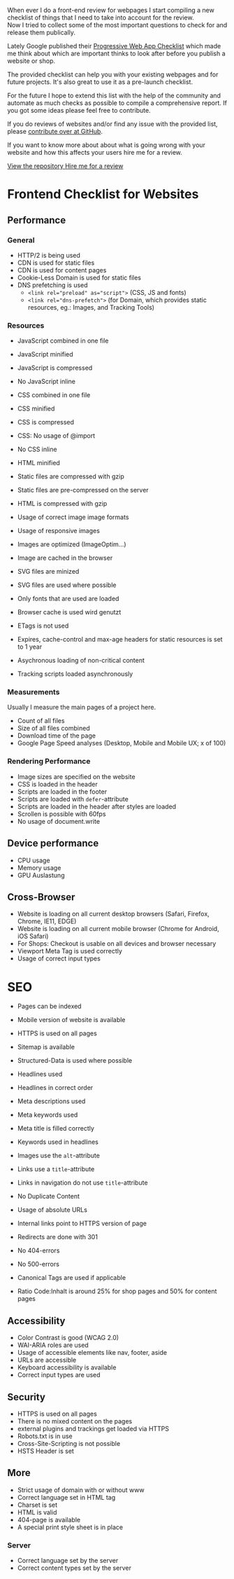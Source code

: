 <p class="post__intro">
  When ever I do a front-end review for webpages I start compiling a new checklist of things that I need to take into account for the review.<br>
  Now I tried to collect some of the most important questions to check for and release them publically.
</p>

Lately Google published their [Progressive Web App Checklist](https://developers.google.com/web/progressive-web-apps/checklist) which made me think about which are important thinks to look after before you publish a website or shop.

The provided checklist can help you with your existing webpages and for future projects. It's also great to use it as a pre-launch checklist.

For the future I hope to extend this list with the help of the community and automate as much checks as possible to compile a comprehensive report. If you got some ideas please feel free to contribute.

If you do reviews of websites and/or find any issue with the provided list, please [contribute over at GitHub](https://github.com/drublic/checklist).

If you want to know more about about what is going wrong with your website and how this affects your users hire me for a review.

<p>
  <a href="https://github.com/drublic/checklist" class="button">
    View the repository
  </a>

  <a href="/#hire-me" class="button">
    Hire me for a review
  </a>
</p>

# Frontend Checklist for Websites

## Performance

### General

* HTTP/2 is being used
* CDN is used for static files
* CDN is used for content pages
* Cookie-Less Domain is used for static files
* DNS prefetching is used
  * `<link rel="preload" as="script">` (CSS, JS and fonts)
  * `<link rel="dns-prefetch">` (for Domain, which provides static resources, eg.: Images, and Tracking Tools)

### Resources

* JavaScript combined in one file
* JavaScript minified
* JavaScript is compressed
* No JavaScript inline
* CSS combined in one file
* CSS minified
* CSS is compressed
* CSS: No usage of @import
* No CSS inline
* HTML minified
* Static files are compressed with gzip
* Static files are pre-compressed on the server
* HTML is compressed with gzip
* Usage of correct image image formats
* Usage of responsive images
* Images are optimized (ImageOptim…)
* Image are cached in the browser
* SVG files are minized
* SVG files are used where possible
* Only fonts that are used are loaded
* Browser cache is used wird genutzt
* ETags is not used
* Expires, cache-control and max-age headers for static resources is set to 1 year

* Asychronous loading of non-critical content
* Tracking scripts loaded asynchronously

### Measurements

Usually I measure the main pages of a project here.

* Count of all files
* Size of all files combined
* Download time of the page
* Google Page Speed analyses (Desktop, Mobile and Mobile UX; x of 100)

### Rendering Performance

* Image sizes are specified on the website
* CSS is loaded in the header
* Scripts are loaded in the footer
* Scripts are loaded with `defer`-attribute
* Scripts are loaded in the header after styles are loaded
* Scrollen is possible with 60fps
* No usage of document.write

## Device performance

* CPU usage
* Memory usage
* GPU Auslastung

## Cross-Browser

* Website is loading on all current desktop browsers (Safari, Firefox, Chrome, IE11, EDGE)
* Website is loading on all current mobile browser (Chrome for Android, iOS Safari)
* For Shops: Checkout is usable on all devices and browser necessary
* Viewport Meta Tag is used correctly
* Usage of correct input types

# SEO

* Pages can be indexed
* Mobile version of website is available
* HTTPS is used on all pages
* Sitemap is available
* Structured-Data is used where possible
* Headlines used
* Headlines in correct order
* Meta descriptions used
* Meta keywords used
* Meta title is filled correctly

* Keywords used in headlines
* Images use the `alt`-attribute
* Links use a `title`-attribute
* Links in navigation do not use `title`-attribute
* No Duplicate Content
* Usage of absolute URLs

* Internal links point to HTTPS version of page
* Redirects are done with 301
* No 404-errors
* No 500-errors
* Canonical Tags are used if applicable
* Ratio Code:Inhalt is around 25% for shop pages and 50% for content pages

## Accessibility

* Color Contrast is good (WCAG 2.0)
* WAI-ARIA roles are used
* Usage of accessible elements like nav, footer, aside
* URLs are accessible
* Keyboard accessibility is available
* Correct input types are used

## Security

* HTTPS is used on all pages
* There is no mixed content on the pages
* external plugins and trackings get loaded via HTTPS
* Robots.txt is in use
* Cross-Site-Scripting is not possible
* HSTS Header is set

## More

* Strict usage of domain with or without www
* Correct language set in HTML tag
* Charset is set
* HTML is valid
* 404-page is available
* A special print style sheet is in place

### Server

* Correct language set by the server
* Correct content types set by the server
